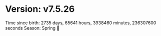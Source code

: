 # Version: v7.5.26
Time since birth: 2735 days, 65641 hours, 3938460 minutes, 236307600 seconds
Season: Spring 🌸
